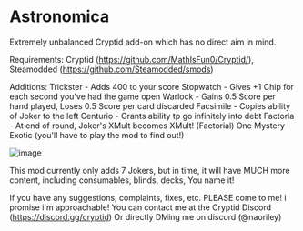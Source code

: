 # Astronomica
Extremely unbalanced Cryptid add-on which has no direct aim in mind.

Requirements: Cryptid (https://github.com/MathIsFun0/Cryptid/), Steamodded (https://github.com/Steamodded/smods)

Additions:
Trickster - Adds 400 to your score
Stopwatch - Gives +1 Chip for each second you've had the game open
Warlock - Gains 0.5 Score per hand played, Loses 0.5 Score per card discarded
Facsimile - Copies ability of Joker to the left
Centurio - Grants ability tp go infinitely into debt
Factoria - At end of round, Joker's XMult becomes XMult! (Factorial)
One Mystery Exotic (you'll have to play the mod to find out!)

![image](https://github.com/user-attachments/assets/8eec8b09-c1cf-4d0e-80fb-0c8f44e2ab42)

This mod currently only adds 7 Jokers, but in time, it will have MUCH more content, including consumables, blinds, decks, You name it!

If you have any suggestions, complaints, fixes, etc. PLEASE come to me! i promise i'm approachable!
You can contact me at the Cryptid Discord (https://discord.gg/cryptid) Or directly DMing me on discord (@naoriley)
